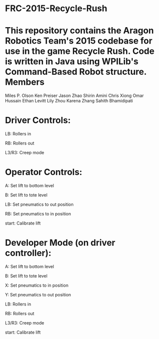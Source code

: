 FRC-2015-Recycle-Rush
=====================
This repository contains the Aragon Robotics Team's 2015 codebase for use in the game Recycle Rush. Code is written in Java using WPILib's Command-Based Robot structure.
Members
=====================

Miles P. Olson 
Ken Preiser 
Jason Zhao 
Shirin Amini 
Chris Xiong 
Omar Hussain 
Ethan Levitt 
Lily Zhou 
Karena Zhang 
Sahith Bhamidipati


Driver Controls:
=====================
LB: Rollers in

RB: Rollers out

L3/R3: Creep mode


Operator Controls:
=====================
A: Set lift to bottom level

B: Set lift to tote level

LB: Set pneumatics to out position

RB: Set pneumatics to in position

start: Calibrate lift


Developer Mode (on driver controller):
=====================
A: Set lift to bottom level

B: Set lift to tote level 

X: Set pneumatics to in position

Y: Set pneumatics to out position

LB: Rollers in

RB: Rollers out

L3/R3: Creep mode 

start: Calibrate lift
